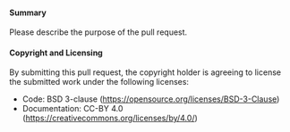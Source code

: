 #### Summary

Please describe the purpose of the pull request. 

#### Copyright and Licensing

By submitting this pull request, the copyright holder is agreeing to 
license the submitted work under the following licenses:

- Code: BSD 3-clause (https://opensource.org/licenses/BSD-3-Clause)
- Documentation: CC-BY 4.0 (https://creativecommons.org/licenses/by/4.0/)